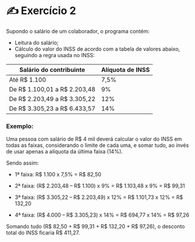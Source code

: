 # ✍️ Exercício 2
Supondo o salário de um colaborador, o programa contém:
- Leitura do salário;
- Cálculo do valor do INSS de acordo com a tabela de valores abaixo, seguindo a regra usada no INSS:

| Salário do contribuinte | Alíquota de INSS |
| --- | --- |
| Até R$ 1.100 |7,5% |
| De R$ 1.100,01 a R$ 2.203,48 | 9% |
| De R$ 2.203,49 a R$ 3.305,22 | 12% |
| De R$ 3.305,23 a R$ 6.433,57 | 14% |


### Exemplo:
Uma pessoa com salário de R$ 4 mil deverá calcular o valor do INSS em todas as faixas, considerando o limite de cada uma, e somar tudo, ao invés de usar apenas a alíquota da última faixa (14%).

Sendo assim:

- 1ª faixa: R$ 1.100 x 7,5% = R$ 82,50

- 2ª faixa: (R$ 2.203,48 – R$ 1.100) x 9% = R$ 1.103,48 x 9% = R$ 99,31

- 3ª faixa: (R$ 3.305,22 – R$ 2.203,49) x 12% = R$ 1.101,73 x 12% = R$ 132,20

- 4ª faixa: (R$ 4.000 – R$ 3.305,23) x 14% = R$ 694,77 x 14% = R$ 97,26

Somando tudo (R$ 82,50 + R$ 99,31 + R$ 132,20 + R$ 97,26), o desconto total do INSS ficaria R$ 411,27.


